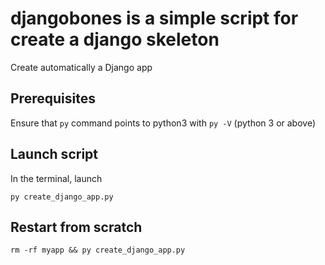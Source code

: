 # djangobones is a simple script for create a django skeleton

Create automatically a Django app

## Prerequisites

Ensure that `py` command points to python3 with `py -V` (python 3 or above)

## Launch script

In the terminal, launch

```shell
py create_django_app.py
```

## Restart from scratch

```shell
rm -rf myapp && py create_django_app.py
```